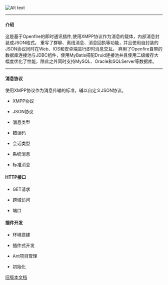 ![Alt text][symbol]

-------------------
#### 介绍


这是基于Openfire的即时通讯插件,使用XMPP协议作为消息的载体，内部消息封装成JSON格式。
重写了群聊、离线消息、消息回执等功能，并且使用自封装的JSON协议同时在Web、IOS和安卓端进行即时消息交互。
弃用了Openfire自带的数据库连接池与JDBC组件，使用MyBatis搭配Druid连接池并且使用二级缓存大幅度优化了性能，除此之外同时支持MySQL、Oracle和SQLServer等数据库。

---



#### 消息协议

使用XMPP协议作为消息传输的标准，辅以自定义JSON协议。

- XMPP协议

- JSON协议

- 消息类型

- 错误码

- 会话类型

- 系统消息

- 标准消息




#### HTTP接口

- GET请求

- 跨域访问

- 端口


#### 插件开发

- 环境搭建

- 插件式开发

- Ant项目管理

- 初始化



[旧版本文档][oldDoc]












[symbol]:https://github.com/GepengCn/tonglian-openfire/blob/master/images/symbol.png?raw=true


[oldDoc]:https://github.com/GepengCn/tlim/blob/master/README.md

